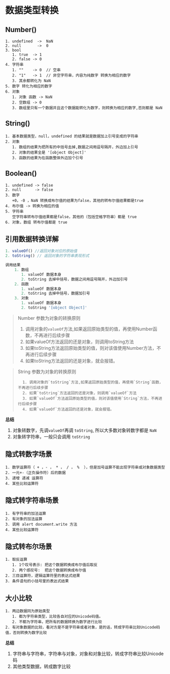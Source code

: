 # 数据类型转换

## Number()

```	javascrip
1. undefined  ->  NaN
2. null       ->  0
3. bool
   1. true  -> 1
   2. false -> 0
4. 字符串
   1. ""    -> 0  // 空串  
   2. "1"   -> 1  // 非空字符串，内容为纯数字 转换为相应的数字
   3. 其余都转化为 NaN
5. 数字 转化为相应的数字
6. 对象
   1. 对象 函数 -> NaN
   2. 空数组 -> 0
   3. 数组里只有一个数据并且这个数据能转化为数字，则转换为相应的数字,否则都是 NaN
```

## String()


```	javascrip
1. 基本数据类型，null，undefined 的结果就是数据加上引号变成的字符串
2. 对象
   1. 数组的结果为把所有的中括号去掉,数据之间用逗号隔开，外边加上引号
   2. 对象的结果全是 '[object Object]'
   3. 函数的结果为在函数整体外边加个引号
```

## Boolean()


```	javascrip
1. undefined -> false
2. null      -> false
3. 数字
   +0，-0 ，NaN 转换成布尔值的结果为false，其他的转布尔值结果都是true
4. 布尔值 -> 转换为相应的值
5. 字符串
   空字符串转布尔值结果都是false，其他的（包括空格字符串）都是 true
6. 对象，数组 转布尔值都是 true
```

## 引用数据转换详解

```javascript
1. valueOf() //返回对象对应的原始值
2. toString() // 返回对象的字符串表现形式

调用结果
	1. 数组
	   1. valueOf 数据本身
	   2. toString 去掉中括号，数据之间用逗号隔开，外边加引号
	2. 函数
	   1. valueOf 数据本身
	   2. toString 去掉中括号，数据加引号
	3. 对象
	   1. valueOf 数据本身
	   2. toString '[object Object]'
```

> Number 参数为对象的转换原则
>
>  	1. 调用对象的`valueOf`方法,如果返回原始类型的值，再使用Number函数，不再进行后续步骤
>  	2. 如果valueOf方法返回的还是对象，则调用toString方法
>  	3. 如果toString方法返回原始类型的值，则对该值使用Number方法，不再进行后续步骤
>  	4. 如果toString方法返回的还是对象，就会报错。

> String 参数为对象的转换原则
>
>    	1. 调用对象的`toString`方法,如果返回原始类型的值，再使用`String`函数，不再进行后续步骤
>    	2. 如果`toString`方法返回的还是对象，则调用`valueOf`方法
>    	3. 如果`valueOf`方法返回原始类型的值，则对该值使用`String`方法，不再进行后续步骤
>    	4. 如果`valueOf`方法返回的还是对象，就会报错。

**总结**

1. 对象转数字，先调` valueOf `再调 `toString`, 所以大多数对象转数字都是 `NaN `
2. 对象转字符串，一般只会调用 `toString`



## 隐式转数字场景

	1. 数学运算符（ + ，- ， * ， / ， %  ），但是加号运算不能出现字符串或对象数据类型
	2. 一元+-（正负操作符）后的数据
	3. 递增 递减 运算符
	4. 某些比较运算符

## 隐式转字符串场景

	1. 有字符串的加法运算
	2. 有对象的加法运算
	3. 调用 alert document.write 方法
	4. 某些比较运算符

## 隐式转布尔场景

	1. 取反运算
	   1. 1个叹号表示: 把这个数据转换成布尔值后取反
	   2. 两个感叹号:  把这个数据转换成布尔值
	2. 三目运算符，逻辑运算符里的表达式结果
	3. 条件语句的小括号里的表达式结果

## 大小比较

	1. 两边数据同为原始类型
	   1. 都为字符串类型，比较各自对应的Unicode码值。
	   2. 不都为字符串，把所有的数据转换为数字进行比较
	2. 有对象数据的比较，看对方是不是字符串或者对象，是的话，转成字符串比较Unicode码值，否则转换为数字比较

**总结**

1. 字符串与字符串，字符串与对象，对象和对象比较，转成字符串比较Unicode码
2. 其他类型数据，转成数字比较



